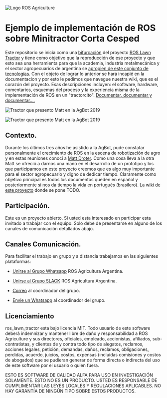 ![Logo ROS Agriculture](https://raw.githubusercontent.com/rje1974/ros_lawn_tractor/master/site/photo/18500762.png)

# Ejemplo de implementación de ROS sobre Minitractor Corta Cesped
Este repositorio se inicia como una [bifurcación](https://tinyurl.com/y37ajy6b) del proyecto [ROS Lawn Tractor](https://github.com/ros-agriculture/ros_lawn_tractor) y tiene como objetivo que la reproducción de ese proyecto y que esto sea una herramienta para que la academia, industria metalmecánica y el sector agropecuarios de argentina se [apropien de este conjunto de tecnologías](https://es.wikipedia.org/wiki/Apropiaci%C3%B3n_tecnol%C3%B3gica). Con el objeto de lograr lo anterior se hará incapié en la documentacion y por esto le pedimos que navegue nuestra wiki, que es el corazón del proyecto. Esas descripciones incluyen: el software, hardware, comentarios, esquemas del proceso y la experiencia misma de la implementación de ROS en un "tractorcito". [Documentar, documentar y documentar....](https://github.com/rje1974/ros_lawn_tractor/wiki)

![Tractor que presento Matt en la AgBot 2019](https://raw.githubusercontent.com/rje1974/ros_lawn_tractor/master/site/photo/ros_lawn_tractor.png)

![Tractor que presento Matt en la AgBot 2019](https://raw.githubusercontent.com/rje1974/ros_lawn_tractor/master/site/photo/lawn_tractor.png)

## Contexto.
Durante los últimos tres años he asistido a la AgBot, pude constatar personalmente el crecimiento de ROS en la escena de robotización de agro y en estas reuniones conocí a [Matt Droter](https://github.com/droter). Como una cosa lleva a la otra Matt se ofreció a darnos una mano en el desarrollo de un prototipo y los que participamos en este proyecto creemos que es algo muy importante para el sector agropecuario y digno de dedicar tiempo. Claramente como objetivo principal es todos los documentos queden en español y posteriormente si nos da tiempo la vida en portugués (brasilero). La [wiki de este proyecto](https://github.com/rje1974/ros_lawn_tractor/wiki) donde se pone TODO.

## Participación.
Este es un proyecto abierto. Si usted esta interesado en participar esta invitado a trabajar con el equipo. Solo debe de presentarse en alguno de los canales de comunicación detallados abajo.

## Canales Comunicación.
Para facilitar el trabajo en grupo y a distancia trabajamos en las siguientes plataformas:

+ [Unirse al Grupo Whatsapp](https://chat.whatsapp.com/FK1hUuH3ac3ExXbGrR0gs1) ROS Agricultura Argentina.

+ [Unirse al Grupo SLACK](https://rosagriculture.slack.com/messages/GK8UTNMGS) ROS Agricultura Argentina.

+ [Correo](mailto:juaneduardoriva@gmail.com) al coordinador del grupo.

+ [Envie un Whatsapp](https://wa.me/5492392520561) al coordinador del grupo.

## Licenciamiento
ros_lawn_tractor esta bajo licencia MIT. Todo usuario de este software deberá indemnizar y mantener libre de daño y responsabilidad a ROS Agriculture y sus directores, oficiales, empleado, accionistas, afiliados, sub-contratistas, y clientes de y contra todo tipo de alegatos, reclamos, acciones legales, petición, demandas, daños, reclamos, obligaciones, perdidas, acuerdo, juicios, costos, expensas (incluidas comisiones y costos de abogados) que se pudieran generar de forma directa o indirecta del uso de este software por el usuario o quien fuera.

ESTO ES SOFTWARE DE CALIDAD ALFA PARA USO EN INVESTIGACIÓN SOLAMENTE. ESTO NO ES UN PRODUCTO. USTED ES RESPONSABLE DE CUMPLIMENTAR LAS LEYES LOCALES Y REGULACIONES APLICABLES. NO HAY GARANTÍA DE NINGÚN TIPO SOBRE ESTOS PRODUCTOS.
